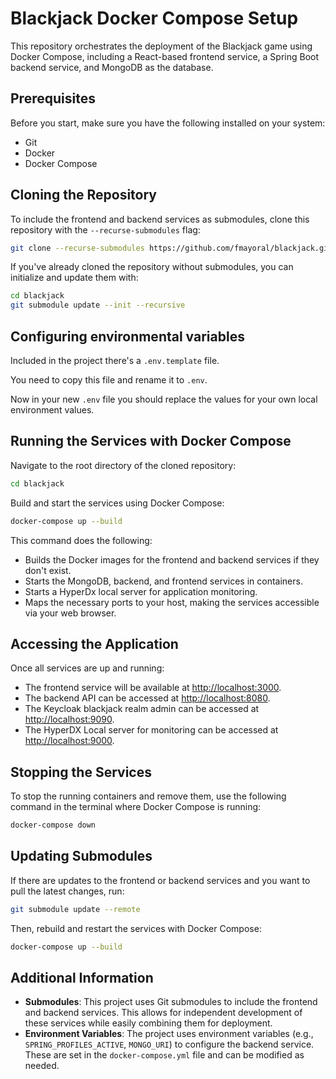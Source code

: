 # Blackjack Docker Compose Setup

This repository orchestrates the deployment of the Blackjack game using Docker Compose, including a React-based frontend service, a Spring Boot backend service, and MongoDB as the database.

## Prerequisites

Before you start, make sure you have the following installed on your system:
- Git
- Docker
- Docker Compose

## Cloning the Repository

To include the frontend and backend services as submodules, clone this repository with the `--recurse-submodules` flag:

```bash
git clone --recurse-submodules https://github.com/fmayoral/blackjack.git
```

If you've already cloned the repository without submodules, you can initialize and update them with:

```bash
cd blackjack
git submodule update --init --recursive
```

## Configuring environmental variables
Included in the project there's a `.env.template` file.

You need to copy this file and rename it to `.env`.

Now in your new `.env` file you should replace the values for your own local environment values.

## Running the Services with Docker Compose

Navigate to the root directory of the cloned repository:

```bash
cd blackjack
```

Build and start the services using Docker Compose:

```bash
docker-compose up --build
```

This command does the following:
- Builds the Docker images for the frontend and backend services if they don't exist.
- Starts the MongoDB, backend, and frontend services in containers.
- Starts a HyperDx local server for application monitoring.
- Maps the necessary ports to your host, making the services accessible via your web browser.

## Accessing the Application

Once all services are up and running:
- The frontend service will be available at [http://localhost:3000](http://localhost:3000).
- The backend API can be accessed at [http://localhost:8080](http://localhost:8080).
- The Keycloak blackjack realm admin can be accessed at [http://localhost:9090](http://localhost:9090/admin/master/console/#/BlackjackRealm/realm-settings).
- The HyperDX Local server for monitoring can be accessed at [http://localhost:9000](http://localhost:9000).

## Stopping the Services

To stop the running containers and remove them, use the following command in the terminal where Docker Compose is running:

```bash
docker-compose down
```

## Updating Submodules

If there are updates to the frontend or backend services and you want to pull the latest changes, run:

```bash
git submodule update --remote
```

Then, rebuild and restart the services with Docker Compose:

```bash
docker-compose up --build
```

## Additional Information

- **Submodules**: This project uses Git submodules to include the frontend and backend services. This allows for independent development of these services while easily combining them for deployment.
- **Environment Variables**: The project uses environment variables (e.g., `SPRING_PROFILES_ACTIVE`, `MONGO_URI`) to configure the backend service. These are set in the `docker-compose.yml` file and can be modified as needed.
